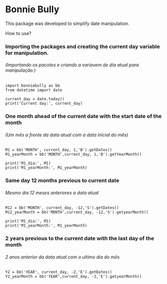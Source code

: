 # Bonnie Bully

This package was developed to simplify date manipulation.

How to use?

### Importing the packages and creating the current day variable for manipulation.
###### (Importando os pacotes e criando a variavem de dia atual para manipulação.)

```
import bonniebully as bb
from datetime import date 

current_day = date.today()
print('Current day:', current_day)

```

### One month ahead of the current date with the start date of the month
###### (Um mês a frente da data atual com a data inicial do mês)

```
M1 = bb('MONTH', current_day, 1,'B').getDates()
M1_yearMonth = bb('MONTH',current_day, 1,'B').getYearMonth()

print('M1_dia:', M1)
print('M1_yearMonth:', M1_yearMonth)
```

### Same day 12 months previous to current date
###### Mesmo dia 12 meses anteriores a data atual

```
M12 = bb('MONTH', current_day, -12,'S').getDates()
M12_yearMonth = bb('MONTH',current_day, -12,'S').getyearMonth()

print('M1_dia:', M1)
print('M1_yearMonth:', M1_yearMonth)
```

### 2 years previous to the current date with the last day of the month
###### 2 anos anterior da data atual com o ultimo dia do mês

```
Y2 = bb('YEAR', current_day, -2,'E').getDates()
Y2_yearMonth = bb('YEAR',current_day, -2,'E').getyearMonth()

```
